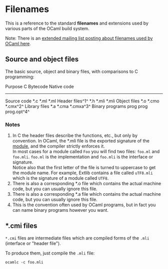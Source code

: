 
Filenames
=========

This is a reference to the standard **filenames** and extensions used by
various parts of the OCaml build system.

Note: There is an [extended mailing list posting about filenames used by
OCaml
here](http://caml.inria.fr/pub/ml-archives/caml-list/2008/09/2bc9b38171177af5dc0d832a365d290d.en.html "http://caml.inria.fr/pub/ml-archives/caml-list/2008/09/2bc9b38171177af5dc0d832a365d290d.en.html").

Source and object files
-----------------------

The basic source, object and binary files, with comparisons to C
programming:

  Purpose           C      Bytecode   Native code
  ----------------- ------ ---------- -------------
  Source code       \*.c   \*.ml      \*.ml
  Header files^1^   \*.h   \*.mli     \*.mli
  Object files      \*.o   \*.cmo     \*.cmx^2^
  Library files     \*.a   \*.cma     \*.cmxa^3^
  Binary programs   prog   prog       prog.opt^4^

### Notes

1.  In C the header files describe the functions, etc., but only by
    convention. In OCaml, the \*.mli file is the exported signature of
    the [module](modules.html "modules"), and the compiler strictly
    enforces it. \
     In most cases for a module called `Foo` you will find two files:
    `foo.ml` and `foo.mli`. `foo.ml` is the implementation and `foo.mli`
    is the interface or signature. \
     Notice also that the first letter of the file is turned to
    uppercase to get the module name. For example, Extlib contains a
    file called `uTF8.mli` which is the signature of a module called
    `UTF8`.
2.  There is also a corresponding \*.o file which contains the actual
    machine code, but you can usually ignore this file.
3.  There is also a corresponding \*.a file which contains the actual
    machine code, but you can usually ignore this file.
4.  This is the convention often used by OCaml programs, but in fact you
    can name binary programs however you want.

\*.cmi files
------------

`*.cmi` files are intermediate files which are compiled forms of the
`.mli` (interface or "header file").

To produce them, just compile the `.mli` file:

    ocamlc -c foo.mli
